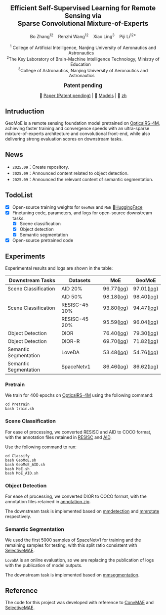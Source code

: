   <h2 align="center"><strong>	Efficient Self-Supervised Learning for Remote Sensing via</br> Sparse Convolutional Mixture-of-Experts</strong></h2>

  <p align="center">
    Bo Zhang<sup>12</sup>&nbsp;&nbsp;&nbsp;
    Renzhi Wang<sup>12</sup>&nbsp;&nbsp;&nbsp;
    Xiao Ling<sup>3</sup>&nbsp;&nbsp;&nbsp;
    Piji Li<sup>12*</sup></br>
    </br>
  <sup>1</sup> College of Artificial Intelligence, Nanjing University of Aeronautics and Astronautics&nbsp;&nbsp;&nbsp;</br>
  <sup>2</sup>The Key Laboratory of Brain-Machine Intelligence Technology, Ministry of Education &nbsp;&nbsp;&nbsp;</br>
  <sup>3</sup>College of Astronautics, Nanjing University of Aeronautics and Astronautics&nbsp;&nbsp;
<div align='center' style="font-size: larger; "><strong>Patent pending</strong></div>
  <p align="center">
    📃 <a href="" target="_blank">Paper (Patent pending)</a> |
    🤗 <a href="https://huggingface.co/BoZhangNuaa/GeoMoE" target="_blank">Models</a> |
    📃 <a href="https://github.com/BoZhangNuaa/GeoMoE/blob/main/Readme_zh.md" target="_blank">zh</a>
  </p>




## Intruduction

GeoMoE is a remote sensing foundation model pretrained on [OpticalRS-4M](https://huggingface.co/datasets/initiacms/OpticalRS-4M), achieving faster training and convergence speeds with an ultra-sparse mixture-of-experts architecture and convolutional front-end, while also delivering strong evaluation scores on downstream tasks.

## News

- `2025.09`：Create repository.
- `2025.09`：Announced content related to object detection.
- `2025.09`：Announced the relevant content of semantic segmentation.

## TodoList

- [x] Open-source training weights for `GeoMoE` and `MoE` 🤗[HuggingFace](https://huggingface.co/BoZhangNuaa/GeoMoE)
- [x] Finetuning code, parameters, and logs for open-source downstream tasks.
  - [x] Scene classification
  - [x] Object detection
  - [x] Semantic segmentation
- [x] Open-source pretrained code

## Experiments

Experimental results and logs are shown in the table:

| Downstream Tasks      | Datasets      | MoE                                                 | GeoMoE                                                    |
| --------------------- | ------------- | --------------------------------------------------- | --------------------------------------------------------- |
| Scene Classification  | AID 20%       | 96.77([log](./Classify/MoE/AID/MoE_AID_20.log))     | 97.01([log](./Classify/GeoMoE/AID/GeoMoE_AID_20.log))     |
|                       | AID 50%       | 98.18([log](./Classify/MoE/AID/MoE_AID_50.log))     | 98.40([log](./Classify/GeoMoE/AID/GeoMoE_AID_50.log))     |
| Scene Classification  | RESISC-45 10% | 93.80([log](./Classify/MoE/NWPU/MoE_RESISC_10.log)) | 94.47([log](./Classify/GeoMoE/NWPU/GeoMoE_RESISC_10.log)) |
|                       | RESISC-45 20% | 95.59([log](./Classify/MoE/NWPU/MoE_RESISC_20.log)) | 96.04([log](./Classify/GeoMoE/NWPU/GeoMoE_RESISC_20.log)) |
| Object Detection      | DIOR          | 76.40([log](./Detection/dior/MoE.log))              | 79.30([log](./Detection/dior/GeoMoE.log))                 |
| Object Detection      | DIOR-R        | 69.70([log](./Detection/dior-r/MoE.log))            | 71.82([log](./Detection/dior-r/GeoMoE.log))               |
| Semantic Segmentation | LoveDA        | 53.48([log](./Segmentation/Loveda/MoE.zip))         | 54.76([log](./Segmentation/Loveda/GeoMoE.zip))            |
| Semantic Segmentation | SpaceNetv1    | 86.46([log](./Segmentation/Spacenet/MoE.log))       | 86.62([log](./Segmentation/Spacenet/GeoMoE.log))          |

### Pretrain

We train for 400 epochs on [OpticalRS-4M](https://huggingface.co/datasets/initiacms/OpticalRS-4M) using the following command:

```shell
cd Pretrain 
bash train.sh
```

### Scene Classification

For ease of processing, we converted RESISC and AID to COCO format, with the annotation files retained in [RESISC](./Classify/RESISC) and [AID](./Classify/AID).

Use the following command to run:

```shell
cd Classify
bash GeoMoE.sh
bash GeoMoE_AID.sh
bash MoE.sh
bash MoE_AID.sh
```

### Object Detection

For ease of processing, we converted DIOR to COCO format, with the annotation files retained in [annotation.zip](./Detection/dior/annotation.zip).

The downstream task is implemented based on [mmdetection](https://github.com/open-mmlab/mmdetection) and [mmrotate](https://github.com/open-mmlab/mmrotate/tree/1.x) respectively.

### Semantic Segmentation

We used the first 5000 samples of SpaceNetv1 for training and the remaining samples for testing, with this split ratio consistent with [SelectiveMAE](https://github.com/MiliLab/SelectiveMAE).

`LovaDA` is an online evaluation, so we are replacing the publication of logs with the publication of model outputs.

The downstream task is implemented based on [mmsegmentation](https://github.com/open-mmlab/mmsegmentation).

## Reference

The code for this project was developed with reference to [ConvMAE](https://github.com/Alpha-VL/ConvMAE) and [SelectiveMAE](https://github.com/MiliLab/SelectiveMAE).





